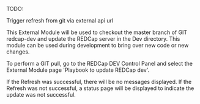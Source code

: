 TODO:

Trigger refresh from git via external api url




This External Module will be used to checkout the master branch of GIT redcap-dev and update the REDCap server in the Dev directory.
This module can be used during development to bring over new code or new changes.

To perform a GIT pull, go to the REDCap DEV Control Panel and select the External Module page 'Playbook to update REDCap dev'.

If the Refresh was successful, there will be no messages displayed.  If the Refresh was not successful,
a status page will be displayed to indicate the update was not successful.
